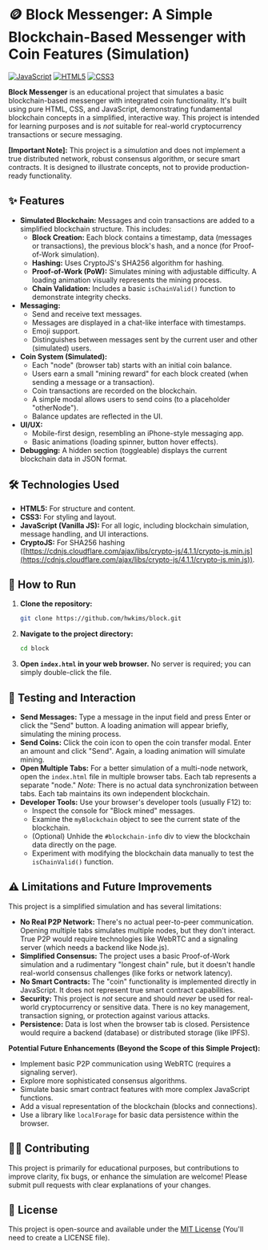 # 🪙 Block Messenger: A Simple Blockchain-Based Messenger with Coin Features (Simulation)

[![JavaScript](https://img.shields.io/badge/JavaScript-F7DF1E?style=for-the-badge&logo=javascript&logoColor=black)](https://www.javascript.com/)
[![HTML5](https://img.shields.io/badge/HTML5-E34F26?style=for-the-badge&logo=html5&logoColor=white)](https://developer.mozilla.org/en-US/docs/Web/Guide/HTML/HTML5)
[![CSS3](https://img.shields.io/badge/CSS3-1572B6?style=for-the-badge&logo=css3&logoColor=white)](https://developer.mozilla.org/en-US/docs/Web/CSS)

**Block Messenger** is an educational project that simulates a basic blockchain-based messenger with integrated coin functionality.  It's built using pure HTML, CSS, and JavaScript, demonstrating fundamental blockchain concepts in a simplified, interactive way.  This project is intended for learning purposes and is *not* suitable for real-world cryptocurrency transactions or secure messaging.

**[Important Note]:** This project is a *simulation* and does not implement a true distributed network, robust consensus algorithm, or secure smart contracts. It is designed to illustrate concepts, not to provide production-ready functionality.

## ✨ Features

*   **Simulated Blockchain:**  Messages and coin transactions are added to a simplified blockchain structure.  This includes:
    *   **Block Creation:**  Each block contains a timestamp, data (messages or transactions), the previous block's hash, and a nonce (for Proof-of-Work simulation).
    *   **Hashing:**  Uses CryptoJS's SHA256 algorithm for hashing.
    *   **Proof-of-Work (PoW):**  Simulates mining with adjustable difficulty.  A loading animation visually represents the mining process.
    *   **Chain Validation:**  Includes a basic `isChainValid()` function to demonstrate integrity checks.
*   **Messaging:**
    *   Send and receive text messages.
    *   Messages are displayed in a chat-like interface with timestamps.
    *   Emoji support.
    *   Distinguishes between messages sent by the current user and other (simulated) users.
*   **Coin System (Simulated):**
    *   Each "node" (browser tab) starts with an initial coin balance.
    *   Users earn a small "mining reward" for each block created (when sending a message or a transaction).
    *   Coin transactions are recorded on the blockchain.
    *   A simple modal allows users to send coins (to a placeholder "otherNode").
    *   Balance updates are reflected in the UI.
*   **UI/UX:**
    *   Mobile-first design, resembling an iPhone-style messaging app.
    *   Basic animations (loading spinner, button hover effects).
*   **Debugging:**  A hidden section (toggleable) displays the current blockchain data in JSON format.

## 🛠️ Technologies Used

*   **HTML5:**  For structure and content.
*   **CSS3:**  For styling and layout.
*   **JavaScript (Vanilla JS):**  For all logic, including blockchain simulation, message handling, and UI interactions.
*   **CryptoJS:**  For SHA256 hashing ([https://cdnjs.cloudflare.com/ajax/libs/crypto-js/4.1.1/crypto-js.min.js](https://cdnjs.cloudflare.com/ajax/libs/crypto-js/4.1.1/crypto-js.min.js)).

## 🚀 How to Run

1.  **Clone the repository:**

    ```bash
    git clone https://github.com/hwkims/block.git
    ```
2.  **Navigate to the project directory:**

    ```bash
    cd block
    ```
3.  **Open `index.html` in your web browser.**  No server is required; you can simply double-click the file.

## 🧪 Testing and Interaction

*   **Send Messages:** Type a message in the input field and press Enter or click the "Send" button.  A loading animation will appear briefly, simulating the mining process.
*   **Send Coins:** Click the coin icon to open the coin transfer modal. Enter an amount and click "Send".  Again, a loading animation will simulate mining.
*   **Open Multiple Tabs:** For a better simulation of a multi-node network, open the `index.html` file in multiple browser tabs.  Each tab represents a separate "node." *Note:*  There is no actual data synchronization between tabs. Each tab maintains its own independent blockchain.
*   **Developer Tools:**  Use your browser's developer tools (usually F12) to:
    *   Inspect the console for "Block mined" messages.
    *   Examine the `myBlockchain` object to see the current state of the blockchain.
    *   (Optional)  Unhide the `#blockchain-info` div to view the blockchain data directly on the page.
    *   Experiment with modifying the blockchain data manually to test the `isChainValid()` function.

## ⚠️ Limitations and Future Improvements

This project is a simplified simulation and has several limitations:

*   **No Real P2P Network:**  There's no actual peer-to-peer communication.  Opening multiple tabs simulates multiple nodes, but they don't interact.  True P2P would require technologies like WebRTC and a signaling server (which needs a backend like Node.js).
*   **Simplified Consensus:** The project uses a basic Proof-of-Work simulation and a rudimentary "longest chain" rule, but it doesn't handle real-world consensus challenges (like forks or network latency).
*   **No Smart Contracts:** The "coin" functionality is implemented directly in JavaScript.  It does not represent true smart contract capabilities.
*   **Security:**  This project is *not* secure and should *never* be used for real-world cryptocurrency or sensitive data.  There is no key management, transaction signing, or protection against various attacks.
*   **Persistence:**  Data is lost when the browser tab is closed.  Persistence would require a backend (database) or distributed storage (like IPFS).

**Potential Future Enhancements (Beyond the Scope of this Simple Project):**

*   Implement basic P2P communication using WebRTC (requires a signaling server).
*   Explore more sophisticated consensus algorithms.
*   Simulate basic smart contract features with more complex JavaScript functions.
*   Add a visual representation of the blockchain (blocks and connections).
*   Use a library like `localForage` for basic data persistence within the browser.

## 🧑‍💻 Contributing

This project is primarily for educational purposes, but contributions to improve clarity, fix bugs, or enhance the simulation are welcome!  Please submit pull requests with clear explanations of your changes.

## 📜 License

This project is open-source and available under the [MIT License](LICENSE) (You'll need to create a LICENSE file).
